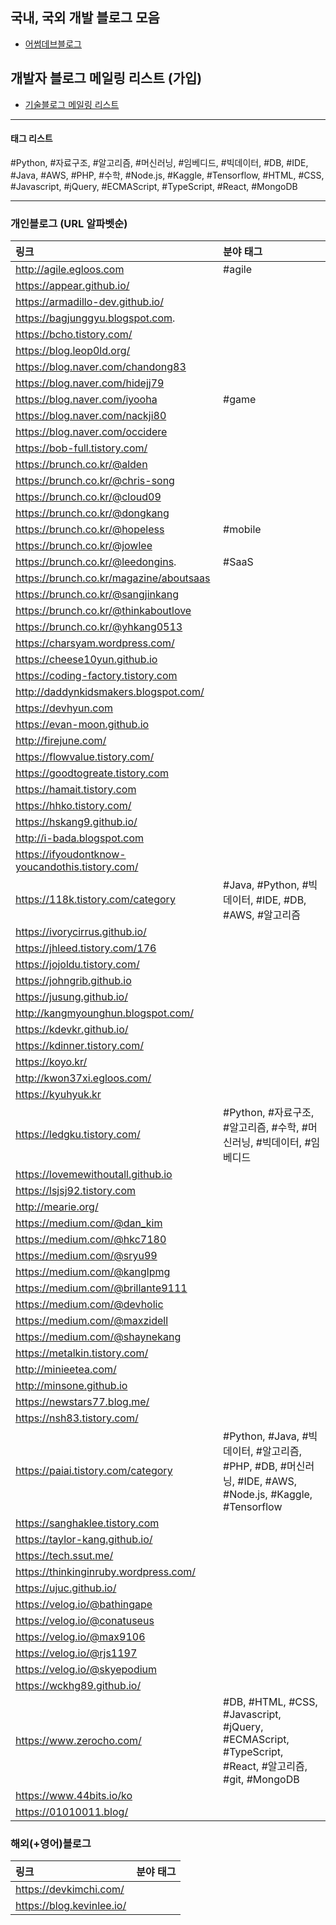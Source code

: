 ## 국내, 국외 개발 블로그 모음

* [어썸데브블로그](https://github.com/sarojaba/awesome-devblog)

## 개발자 블로그 메일링 리스트 (가입)

* [기술블로그 메일링 리스트](http://kyungyeon.me/subscribe)

----------

#### 태그 리스트

#Python, #자료구조, #알고리즘, #머신러닝, #임베디드, #빅데이터, #DB, #IDE, #Java, #AWS, #PHP, #수학, #Node.js, #Kaggle, #Tensorflow, #HTML, #CSS, #Javascript, #jQuery, #ECMAScript, #TypeScript, #React, #MongoDB

------------

### 개인블로그 (URL 알파벳순)

| 링크                                             | 분야 태그                                                      |
| :-----------------------------------------------| :----------------------------------------------------------  |
| http://agile.egloos.com                         | #agile                                                       |
| https://appear.github.io/                       |                                                              |
| https://armadillo-dev.github.io/                |                                                              |
| https://bagjunggyu.blogspot.com.                |                                                              |
| https://bcho.tistory.com/                       |                                                              |
| https://blog.leop0ld.org/                       |                                                              |
| https://blog.naver.com/chandong83               |                                                              |
| https://blog.naver.com/hidejj79                 |                                                              |
| https://blog.naver.com/iyooha                   | #game                                                        |
| https://blog.naver.com/nackji80                 |                                                              |
| https://blog.naver.com/occidere                 |                                                              |
| https://bob-full.tistory.com/                   |                                                              |
| https://brunch.co.kr/@alden                     |                                                              |
| https://brunch.co.kr/@chris-song                |                                                              |
| https://brunch.co.kr/@cloud09                   |                                                              |
| https://brunch.co.kr/@dongkang                  |                                                              |
| https://brunch.co.kr/@hopeless                  | #mobile                                                      |
| https://brunch.co.kr/@jowlee                    |                                                              |
| https://brunch.co.kr/@leedongins.               | #SaaS                                                        |
| https://brunch.co.kr/magazine/aboutsaas         |                                                              |
| https://brunch.co.kr/@sangjinkang               |                                                              |
| https://brunch.co.kr/@thinkaboutlove            |                                                              |  
| https://brunch.co.kr/@yhkang0513                |                                                              |
| https://charsyam.wordpress.com/                 |                                                              |
| https://cheese10yun.github.io                   |                                                              |
| https://coding-factory.tistory.com              |                                                              |
| http://daddynkidsmakers.blogspot.com/           |                                                              |
| https://devhyun.com                             |                                                              |
| https://evan-moon.github.io                     |                                                              |
| http://firejune.com/                            |                                                              |
| https://flowvalue.tistory.com/                  |                                                              |
| https://goodtogreate.tistory.com                |                                                              |
| https://hamait.tistory.com                      |                                                              |
| https://hhko.tistory.com/                       |                                                              |
| https://hskang9.github.io/                      |                                                              |
| http://i-bada.blogspot.com                      |                                                              |
| https://ifyoudontknow-youcandothis.tistory.com/ |                                                              |
| https://118k.tistory.com/category               | #Java, #Python, #빅데이터, #IDE, #DB, #AWS, #알고리즘            |
| https://ivorycirrus.github.io/                  |                                                              |
| https://jhleed.tistory.com/176                  |                                                              |
| https://jojoldu.tistory.com/                    |                                                              |
| https://johngrib.github.io                      |                                                              |
| https://jusung.github.io/                       |                                                              |
| http://kangmyounghun.blogspot.com/              |                                                              |
| https://kdevkr.github.io/                       |                                                              |
| https://kdinner.tistory.com/                    |                                                              |
| https://koyo.kr/                                |                                                              |
| http://kwon37xi.egloos.com/                     |                                                              |
| https://kyuhyuk.kr                              |                                                              |
| https://ledgku.tistory.com/                     | #Python, #자료구조, #알고리즘, #수학, #머신러닝, #빅데이터, #임베디드    |
| https://lovemewithoutall.github.io              |                                                              |
| https://lsjsj92.tistory.com                     |                                                              |
| http://mearie.org/                              |                                                              |
| https://medium.com/@dan_kim                     |                                                              |
| https://medium.com/@hkc7180                     |                                                              |
| https://medium.com/@sryu99                      |                                                              |
| https://medium.com/@kanglpmg                    |                                                              |
| https://medium.com/@brillante9111               |                                                              |
| https://medium.com/@devholic                    |                                                              |
| https://medium.com/@maxzidell                   |                                                              |
| https://medium.com/@shaynekang                  |                                                              |
| https://metalkin.tistory.com/                   |                                                              |
| http://minieetea.com/                           |                                                              |
| http://minsone.github.io                        |                                                              |
| https://newstars77.blog.me/                     |                                                              |
| https://nsh83.tistory.com/                      |                                                              |
| https://paiai.tistory.com/category              | #Python, #Java, #빅데이터, #알고리즘, #PHP,  #DB, #머신러닝, #IDE, #AWS,  #Node.js, #Kaggle, #Tensorflow |
| https://sanghaklee.tistory.com                  |                                                              |
| https://taylor-kang.github.io/                  |                                                              |
| https://tech.ssut.me/                           |                                                              |
| https://thinkinginruby.wordpress.com/           |                                                              |
| https://ujuc.github.io/                         |                                                              |
| https://velog.io/@bathingape                    |                                                              |
| https://velog.io/@conatuseus                    |                                                              |
| https://velog.io/@max9106                       |                                                              |
| https://velog.io/@rjs1197                       |                                                              |
| https://velog.io/@skyepodium                    |                                                              |
| https://wckhg89.github.io/                      |                                                              |
| https://www.zerocho.com/                        | #DB, #HTML, #CSS, #Javascript, #jQuery, #ECMAScript, #TypeScript, #React, #알고리즘, #git, #MongoDB |
| https://www.44bits.io/ko                        |                                                              |
| https://01010011.blog/                          |                                                              |

### 해외(+영어)블로그

| 링크                      | 분야 태그 |
| :------------------------ | :-------- |
| https://devkimchi.com/    |           |
| https://blog.kevinlee.io/ |           |
